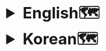 <details>
<summary style="font-size: 3em; font-weight: bold;">English🗺️</summary>

# **RollingKorea Project**
- An API that provides historical sites in Korea for foreigners.
- Development Period: 15 December 2024 – present<br>
- Team Members: 1 person<br>

- Swagger documentation is in progress ->


# Tech Stack
- **Language**: Java<br>
- **Framework**: Spring 6.2.1 / Spring Boot 3.4.1<br>
- **JDK**: 21<br>
- **Build Tool**: Gradle<br>
- **Database**: MySQL <br>
- **Server**: Local <br>
- **CI/CD**: In progress<br>


# Project Structure
--To be determined

# ERD
<img src="https://github.com/user-attachments/assets/6164d67d-cc2d-4763-bae5-748e6eb07f52" width="1000" height="400" alt="">

# Features
The features are described simply so that non-developers can easily understand what functionalities are available.<br>
For detailed information, please refer to the sequence diagrams below.

<details>
<summary>Users</summary>

- Sign-up and login through the website
- Social login (Google) authentication
  - The front-end sends the login social type for processing. Example: NO_SOCIAL / GOOGLE

</details>

<details>
<summary>Historical Sites</summary>

- View historical sites information
- Search for historical sites

</details>

<details>
<summary>My Page</summary>

- View and edit user profile

</details>

<details>
<summary>Ranking</summary>

- Ranking batch execution every Monday morning
- View top10-ranked historical sites based on user's likes.

</details>

<details>
<summary>Comments</summary>

- Create comments
- Edit and delete own comments
- Like and reply to comments
- ADMIN can also delete any comments

</details>

<details>
<summary>Replies</summary>

- Create nested replies to comments
- Edit and delete own replies
- ADMIN can also delete any replies

</details>

# Sequence Diagram
Login<br>
%%{init: {
  'themeVariables': {
    'fontSize': '16px',
    'actorFontSize': '16px',
    'noteFontSize': '14px'
  }
}}%%
```mermaid
sequenceDiagram
    participant U as 사용자
    participant B as 브라우저
    participant DNS as DNS 서버
    participant S as 웹 서버
    participant Bundler as Webpack 번들
    participant IndexJS as src/index.js
    participant AppJS as App.jsx
    participant Layout as components/Layout.jsx
    participant LoginModal as features/auth/LoginModal.jsx
    participant LoginOauth2 as features/auth/LoginOauth2.jsx
    participant GoogleSDK as @react-oauth/google
    participant Net as 네트워크
    participant Tomcat as Embedded Tomcat
    participant FCP as FilterChainProxy
    participant CORS as CorsFilter
    participant JWTF as JwtAuthenticationFilter
    participant Disp as DispatcherServlet
    participant HMap as HandlerMapping
    participant ReqConv as HttpMessageConverter (Request)
    participant HAdapt as HandlerAdapter
    participant Controller as UserController
    participant Service as UserServiceImpl
    participant Repo as UserRepository
    participant DB as 데이터베이스
    participant TokenProv as TokenProvider
    participant ResConv as HttpMessageConverter (Response)
    participant LS as localStorage
    participant AuthCtx as AuthProvider

    %% 1. 브라우저 초기 로드
    U->>B: URL 입력 & Enter
    B->>DNS: 도메인 → IP 조회
    DNS-->>B: IP 반환
    B->>S: HTTP GET /
    S-->>B: build/index.html 전송
    B->>Bundler: 번들 스크립트 로드
    Bundler->>IndexJS: src/index.js 실행
    IndexJS->>AppJS: ReactDOM.render(<App/>)
    AppJS->>Layout: Layout 마운트 (Nav 포함)

    %% 2. 로그인 모달 & 구글 SDK
    U->>Layout: LogIn 버튼 클릭
    Layout->>LoginModal: show Modal
    LoginModal->>LoginOauth2: render LoginOauth2
    LoginOauth2->>GoogleSDK: render <GoogleLogin>
    GoogleSDK->>U: OAuth2 팝업 오픈
    U->>GoogleSDK: 계정 선택 & 승인
    GoogleSDK-->>LoginOauth2: onSuccess(credentialResponse)

    %% 3. 프론트→백 요청
    LoginOauth2->>Net: POST /api/google/login { idToken }
    Net-->>Tomcat: HTTP 요청 도달
    Tomcat->>FCP: ApplicationFilterChain.doFilter

    %% 4. 시큐리티 필터
    FCP->>CORS: CorsFilter.doFilter
    CORS-->>FCP: chain.doFilter
    FCP->>JWTF: JwtAuthenticationFilter.doFilter
    JWTF-->>FCP: chain.doFilter
    FCP->>Disp: chain.doFilter → DispatcherServlet

    %% 5. DispatcherServlet → 컨트롤러
    Disp->>HMap: 매핑 검색 (/api/google/login, POST)
    HMap-->>Disp: UserController.googleLogin()
    Disp->>ReqConv: JSON → GoogleLoginRequest 역직렬화
    ReqConv-->>HAdapt: GoogleLoginRequest
    HAdapt->>Controller: googleLogin(request)

    %% 6. 백엔드 처리
    Controller->>Controller: verify(idToken)
    Controller->>Service: findOrCreateGoogleUser()
    Service->>Repo: findByLoginId(email)
    Repo->>DB: SELECT ...
    DB-->>Repo: 결과
    alt 신규 사용자
        Service->>Repo: save(new User)
        Repo->>DB: INSERT ...
        DB-->>Repo: 새 User
    end
    Repo-->>Service: User 반환
    Service-->>Controller: User
    Controller->>TokenProv: generateToken(user)
    TokenProv-->>Controller: JWT
    Controller-->>ResConv: CreateAccessTokenResponse

    %% 7. 응답 직렬화 & 전송
    ResConv-->>Disp: JSON 바이트
    Disp->>Tomcat: HTTP 200 + JSON
    Tomcat-->>Net: 응답 전송

    %% 8. 프론트 응답 처리
    Net-->>LoginOauth2: JSON 수신
    LoginOauth2->>LS: localStorage.setItem(token)
    LoginOauth2->>LoginModal: onLoginSuccess()

    %% 9. 상태 업데이트 & UI 반영
    LoginModal->>AuthCtx: login() → isLoggedIn=true
    LoginModal->>LoginModal: handleClose()
    AuthCtx-->>Layout: Context 변경
    Layout->>B: Nav 재렌더링 (My Page & Logout 표시)
```

<details>
<summary>Test Execution Status</summary>


</details>

<details>
<summary>Technical Challenges</summary>

</details>

<details>
<summary>Troubleshooting</summary>



</details>

<details>
<summary>Lessons Learned & Error Handling</summary>


</details>

<details>
<summary>Study Notes</summary>



</details>

<details>
<summary>Errors</summary>


</details>

<details>
<summary>Reflections on the Project</summary>


</details>
</details>
<details>
<summary style="font-size: 3em; font-weight: bold;">Korean🗺️</summary>

# **RollingKorea Project**
- 외국인들에게 한국의 역사적 명소를 제공하기 위한 API 입니다.
- 개발 기간 : 24.12.15 ~ now<br>
- 참여 인원 : 1명<br>

- Swagger 문서는 준비중입니다 ->


# 기술 스택
- **Language**: Java<br>
- **Framework**: Spring 6.2.1 / Spring Boot 3.4.1<br>
- **JDK**: 21<br>
- **Build Tool**: Gradle<br>
- **Database**: MySQL <br>
- **Server**: Local <br>
- **CI/CD**: 준비중<br>


# 프로젝트 구조
--예정

# ERD
<img src="https://github.com/user-attachments/assets/6164d67d-cc2d-4763-bae5-748e6eb07f52" width="1000" height="400" alt="">

# 기능설명
개발자가 아닌, 누구나 어떤 기능이 있는지 확인할 수 있도록 간단히 작성했습니다.<br>
기능에 대한 상세내용은 아래의 시퀀스 다이어그램을 확인부탁드리겠습니다.

<details>
<summary>회원</summary>

- 사이트를 통해 회원 가입 및 로그인
- 소셜 로그인(구글) 인증 후 로그인
  + 프론트에서 로그인 소셜 타입을 전달받아 사용 EX ) NO_SOCIAL / GOOGLE

</details>

<details>
<summary>유적지</summary>

-

</details>

<details>
<summary>마이페이지</summary>

</details>

<details>
<summary>랭킹</summary>

- 월요일 오전마다 랭킹 배치 수행

</details>

<details>
<summary>코멘트</summary>

- 코멘트 생성

</details>

<details>
<summary>댓글</summary>

- 대댓글 생성
  + ADMIN 도 삭제 가능

</details>

# 시퀀스 다이어그램
각 서비스마다 자세히 flow 를 나타내기 위해 작성했습니다.(준비중)<br>

# 테스트 진행 여부

< src = https://www.notion.so/19365f59b80881b19becf3e79a247028?v=19365f59b8088179a63a000ca0099981&pvs=4>

# 기술적 도전

# 트러블 슈팅

# 프로젝트를 진행하면서 학습한 내용과 에러 조치

# 학습 내용정리

# ERROR

# 프로젝트를 하면서 느낀 점
</details>
